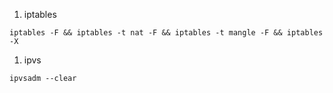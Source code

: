 1. iptables
```
iptables -F && iptables -t nat -F && iptables -t mangle -F && iptables -X
```

1. ipvs
```
ipvsadm --clear
```
